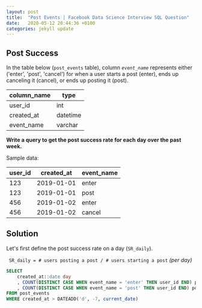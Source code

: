 ```yaml
---
layout: post
title:  "Post Events | Facebook Data Science Interview SQL Question"
date:   2020-05-12 20:44:36 +0100
categories: jekyll update
---
```

## Post Success

In the table below (`post_events` table), column *`event_name`* represents either ('enter', 'post', 'cancel') for when a user starts a post (enter), ends up canceling it (cancel), or ends up posting it (post).

| column_name | type     |
| ----------- | -------- |
| user_id     | int      |
| created_at  | datetime |
| event_name  | varchar  |

**Write a query to get the post success rate for each day over the past week.**

Sample data:

| user_id | created_at | event_name |
| ------- | ---------- | ---------- |
| 123     | 2019-01-01 | enter      |
| 123     | 2019-01-01 | post       |
| 456     | 2019-01-02 | enter      |
| 456     | 2019-01-02 | cancel     |

## Solution

Let's first define the post success rate on a day (`SR_daily`).

``` SR_daily = # users posting a post / # users starting a post``` *(per day)*

~~~sql
SELECT 
	created_at::date day
	, COUNT(DISTINCT CASE WHEN event_name = 'enter' THEN user_id END) post_start
	, COUNT(DISTINCT CASE WHEN event_name = 'post' THEN user_id END) post_complete
FROM post_events
WHERE created_at > DATEADD('d', -7, current_date)
~~~


